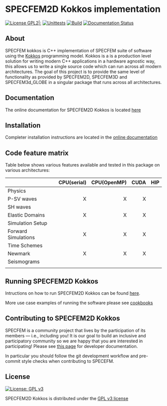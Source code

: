 # SPECFEM2D Kokkos implementation

[![License GPL2|:](https://img.shields.io/badge/License-GPL%202%2B-red)](https://github.com/PrincetonUniversity/specfem2d_kokkos/blob/devel/LICENSE)
[![Unittests](https://github.com/PrincetonUniversity/specfem2d_kokkos/actions/workflows/unittests.yml/badge.svg)](https://github.com/PrincetonUniversity/specfem2d_kokkos/actions/workflows/unittests.yml)
[![Build](https://github.com/PrincetonUniversity/specfem2d_kokkos/actions/workflows/compilation.yml/badge.svg)](https://github.com/PrincetonUniversity/specfem2d_kokkos/actions/workflows/compilation.yml)
[![Documentation Status](https://readthedocs.org/projects/specfem2d-kokkos/badge/?version=latest)](https://specfem2d-kokkos.readthedocs.io/en/latest/?badge=latest)

## About


SPECFEM kokkos is C++ implementation of SPECFEM suite of software using the [Kokkos](<https://kokkos.github.io/>) programming model. Kokkos is a is a production level solution for writing modern C++ applications in a hardware agnostic way, this allows us to write a single source code which can run across all modern architectures. The goal of this project is to provide the same level of functionality as provided by SPECFEM2D, SPECFEM3D and SPECFEM3d_GLOBE in a singular package that runs across all architectures.

## Documentation


The online documentation for SPECFEM2D Kokkos is located [here](https://specfem2d-kokkos.readthedocs.io/en/latest/index.html#)

## Installation


Completer installation instructions are located in the [online documentation](https://specfem2d-kokkos.readthedocs.io/en/latest/user_documentation/index.html)

## Code feature matrix


Table below shows various features available and tested in this package on various architectures:

|                     | CPU(serial) | CPU(OpenMP) | CUDA | HIP
----------------------|------------:|-----------:|------:|-----|
| Physics                                                      |
| P-SV waves          | X           | X           | X    |     |
| SH waves            |             |             |      |     |
| Elastic Domains     | X           | X           | X    |     |
| Simulation Setup                                             |
| Forward Simulations | X           | X           | X    |     |
| Time Schemes                                                 |
| Newmark             | X           | X           | X    |     |
| Seismograms                                                  |
|                     |             |             |      |     |

## Running SPECFEM2D Kokkos

Intructions on how to run SPECFEM2D Kokkos can be found [here](https://specfem2d-kokkos.readthedocs.io/en/latest/user_documentation/index.html).

More use case examples of running the software please see [cookbooks](https://specfem2d-kokkos.readthedocs.io/en/latest/cookbooks/index.html)

## Contributing to SPECFEM2D Kokkos


SPECFEM is a community project that lives by the participation of its members — i.e., including you! It is our goal to build an inclusive and participatory community so we are happy that you are interested in participating! Please see [this page](https://specfem2d-kokkos.readthedocs.io/en/latest/developer_documentation/index.html) for developer documentation.

In particular you should follow the git development workflow and pre-commit style checks when contributing to SPECEFM.

## License


[![License: GPL v3](https://img.shields.io/badge/License-GPLv3-blue.svg)](https://www.gnu.org/licenses/gpl-3.0)

SPECFEM2D Kokkos is distributed under the [GPL v3 license](LICENSE)
